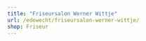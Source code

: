 ```yaml
---
title: "Friseursalon Werner Wittje"
url: /edewecht/friseursalon-werner-wittje/
shop: Friseur
---
```

